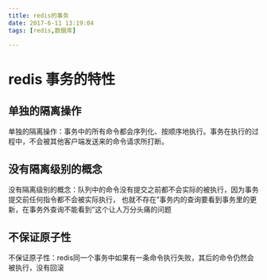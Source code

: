```yaml
---
title: redis的事务
date: 2017-6-11 13:19:04
tags: [redis,数据库]

---
```


# redis 事务的特性
## 单独的隔离操作
单独的隔离操作：事务中的所有命令都会序列化、按顺序地执行。事务在执行的过程中，不会被其他客户端发送来的命令请求所打断。

## 没有隔离级别的概念
没有隔离级别的概念：队列中的命令没有提交之前都不会实际的被执行，因为事务提交前任何指令都不会被实际执行，
也就不存在”事务内的查询要看到事务里的更新，在事务外查询不能看到”这个让人万分头痛的问题

## 不保证原子性
不保证原子性：redis同一个事务中如果有一条命令执行失败，其后的命令仍然会被执行，没有回滚